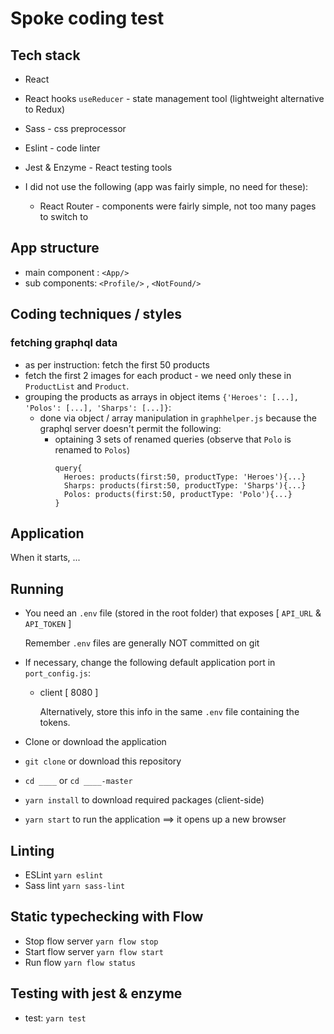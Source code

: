 # Spoke coding test

## Tech stack

- React
- React hooks `useReducer` - state management tool (lightweight alternative to Redux)
- Sass - css preprocessor
- Eslint - code linter
- Jest & Enzyme - React testing tools

- I did not use the following (app was fairly simple, no need for these):
  - React Router - components were fairly simple, not too many pages to switch to

## App structure

- main component : ```<App/>```
- sub components: ```<Profile/>``` , ```<NotFound/>```

## Coding techniques / styles

  ### fetching graphql data
  - as per instruction: fetch the first 50 products
  - fetch the first 2 images for each product - we need only these in `ProductList` and `Product`.
  - grouping the products as arrays in object items `{'Heroes': [...], 'Polos': [...], 'Sharps': [...]}`:
    - done via object / array manipulation in `graphhelper.js` because the graphql server doesn't permit the following:
        - optaining 3 sets of renamed queries (observe that `Polo` is renamed to `Polos`)
          ```
          query{
            Heroes: products(first:50, productType: 'Heroes'){...}
            Sharps: products(first:50, productType: 'Sharps'){...}
            Polos: products(first:50, productType: 'Polo'){...}
          }
          ```


## Application

When it starts, ...

## Running

- You need an `.env` file (stored in the root folder) that exposes [ `API_URL` & `API_TOKEN` ]
  
    Remember `.env` files are generally NOT committed on git 

- If necessary, change the following default application port in `port_config.js`:
  - client [ 8080 ]
    
    Alternatively, store this info in the same `.env` file containing the tokens.
    

- Clone or download the application
- ```git clone``` or download this repository
- ```cd ____``` or ```cd ____-master```
- ```yarn install``` to download required packages (client-side)
- ```yarn start``` to run the application ==> it opens up a new browser


## Linting

- ESLint `yarn eslint`
- Sass lint `yarn sass-lint`


## Static typechecking with Flow

- Stop flow server `yarn flow stop`
- Start flow server `yarn flow start`
- Run flow `yarn flow status`


## Testing with jest & enzyme

- test: `yarn test`
